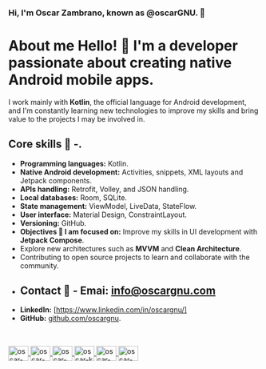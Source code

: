 ### Hi, I'm Oscar Zambrano, known as @oscarGNU. 👋


# About me Hello! 👋 I'm a developer passionate about creating native Android mobile apps. 
I work mainly with **Kotlin**, the official language for Android development, and I'm constantly learning new technologies to improve my skills and bring value to the projects I may be involved in.
 ## Core skills 🚀 -. 

- **Programming languages:** Kotlin.
- **Native Android development:** Activities, snippets, XML layouts and Jetpack components. 
- **APIs handling:** Retrofit, Volley, and JSON handling. 
- **Local databases:** Room, SQLite. 
- **State management:** ViewModel, LiveData, StateFlow. 
- **User interface:** Material Design, ConstraintLayout. 
- **Versioning:** GitHub.
- **Objectives 🎯 I am focused on:** Improve my skills in UI development with **Jetpack Compose**.
- Explore new architectures such as **MVVM** and **Clean Architecture**. 
- Contributing to open source projects to learn and collaborate with the community.
- ## Contact 💬 - **Emai:** [info@oscargnu.com](mailto:info@oscargnu.com)
- **LinkedIn:** [https://www.linkedin.com/in/oscargnu/] 
- **GitHub:** [github.com/oscargnu](https://github.com/tuusuario).

<div align="center">
  <a href="https://github.com/OscarGNU"/>
</div>






##

<div style="display: inline_block"><br>
   
<img align="center" alt="oscar-html" height="30" width="40" src="https://cdn.jsdelivr.net/gh/devicons/devicon/icons/html5/html5-original.svg" />
<img align="center" alt="oscar-css" height="30" width="40" src="https://cdn.jsdelivr.net/gh/devicons/devicon/icons/css3/css3-original.svg" />
<img align="center" alt="oscar-vsc" height="30" width="40" src="https://cdn.jsdelivr.net/gh/devicons/devicon/icons/visualstudio/visualstudio-plain.svg" />
<img align="center" alt="oscar-k" height="30" width="40" src="https://cdn.jsdelivr.net/gh/devicons/devicon/icons/kotlin/kotlin-original.svg" />
<img align="center" alt="oscar-android" height="30" width="40"  src="https://cdn.jsdelivr.net/gh/devicons/devicon/icons/android/android-original.svg" />
<img align="center" alt="oscar-wp" height="30" width="40" src="https://cdn.jsdelivr.net/gh/devicons/devicon/icons/wordpress/wordpress-original.svg" />
          
          
          
          
          
          
   </div>       
